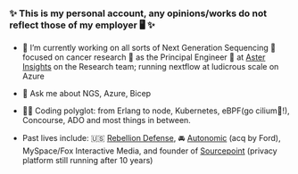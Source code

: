 ### ✨ This is my personal account, any opinions/works do not reflect those of my employer 🖥️ ✨

- 🥽 I’m currently working on all sorts of Next Generation Sequencing 🧬 focused on cancer research 🔬 as the Principal Engineer 👷 at [Aster Insights](https://www.asterinsights.com/) on the Research team; running nextflow at ludicrous scale on Azure

- 💬 Ask me about NGS, Azure, Bicep

- 👨‍💻 Coding polyglot: from Erlang to node, Kubernetes, eBPF(go cilium🐝!), Concourse, ADO and most things in between.

- Past lives include: 🇺🇸 [Rebellion Defense](https://rebelliondefense.com/), 🚘 [Autonomic](https://autonomic.com/) (acq by Ford), MySpace/Fox Interactive Media, and founder of [Sourcepoint](https://sourcepoint.com/) (privacy platform still running after 10 years)
